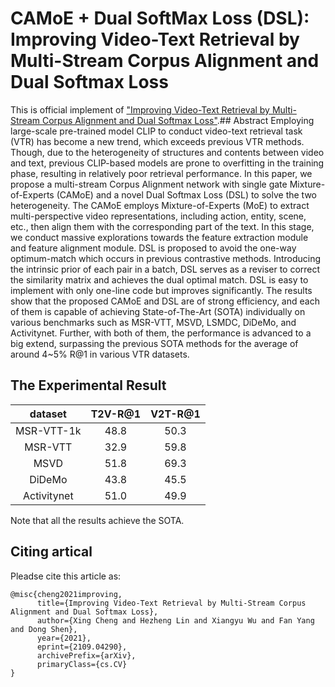 # CAMoE + Dual SoftMax Loss (DSL): Improving Video-Text Retrieval by Multi-Stream Corpus Alignment and Dual Softmax Loss
This is official implement of ["Improving Video-Text Retrieval by Multi-Stream Corpus Alignment and Dual Softmax Loss"](https://arxiv.org/abs/2109.04290).## Abstract
Employing large-scale pre-trained model CLIP to conduct video-text retrieval task (VTR) has become a new trend, which exceeds previous VTR methods. Though, due to the heterogeneity of structures and contents between video and text, previous CLIP-based models are prone to overfitting in the training phase, resulting in relatively poor retrieval performance. In this paper, we propose a multi-stream Corpus Alignment network with single gate Mixture-of-Experts (CAMoE) and a novel Dual Softmax Loss (DSL) to solve the two heterogeneity. The CAMoE employs Mixture-of-Experts (MoE) to extract multi-perspective video representations, including action, entity, scene, etc., then align them with the corresponding part of the text. In this stage, we conduct massive explorations towards the feature extraction module and feature alignment module. DSL is proposed to avoid the one-way optimum-match which occurs in previous contrastive methods. Introducing the intrinsic prior of each pair in a batch, DSL serves as a reviser to correct the similarity matrix and achieves the dual optimal match. DSL is easy to implement with only one-line code but improves significantly. The results show that the proposed CAMoE and DSL are of strong efficiency, and each of them is capable of achieving State-of-The-Art (SOTA) individually on various benchmarks such as MSR-VTT, MSVD, LSMDC, DiDeMo, and Activitynet. Further, with both of them, the performance is advanced to a big extend, surpassing the previous SOTA methods for the average of around 4~5\% R@1 in various VTR datasets.


## The Experimental Result

| dataset | T2V-R@1 | V2T-R@1 |
| :---: | :---: | :---: |
| MSR-VTT-1k | 48.8 | 50.3 |
| MSR-VTT | 32.9 | 59.8 |
| MSVD | 51.8 | 69.3 |
| DiDeMo | 43.8 | 45.5 |
| Activitynet | 51.0 | 49.9 |

Note that all the results achieve the SOTA.

## Citing artical
Pleadse cite this article as:
```
@misc{cheng2021improving,
      title={Improving Video-Text Retrieval by Multi-Stream Corpus Alignment and Dual Softmax Loss}, 
      author={Xing Cheng and Hezheng Lin and Xiangyu Wu and Fan Yang and Dong Shen},
      year={2021},
      eprint={2109.04290},
      archivePrefix={arXiv},
      primaryClass={cs.CV}
}
```
